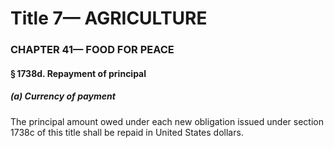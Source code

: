
# Title 7— AGRICULTURE
### CHAPTER 41— FOOD FOR PEACE
#### § 1738d. Repayment of principal
##### (a) Currency of payment

The principal amount owed under each new obligation issued under section 1738c of this title shall be repaid in United States dollars.
